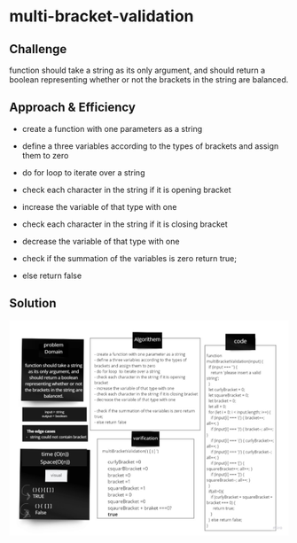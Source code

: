 
# multi-bracket-validation

## Challenge
 function should take a string as its only argument, and should return a boolean representing whether or not the brackets in the string are balanced.

## Approach & Efficiency
- create a function with one parameters as a string
- define a three variables according to the types of brackets and assign them to zero 
- do for loop  to iterate over a string
- check each character in the string if it is opening bracket
- increase the variable of that type with one
- check each character in the string if it is closing bracket
- decrease the variable of that type with one

- check if the summation of the variables is zero return true;
- else return false



## Solution
![image](../assets/multi-bracket-validation.jpg)